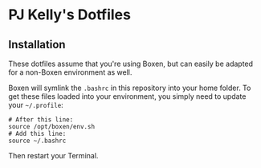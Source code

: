 # PJ Kelly's Dotfiles

## Installation

These dotfiles assume that you're using Boxen, but can easily be adapted for a non-Boxen environment as well.

Boxen will symlink the `.bashrc` in this repository into your home folder.  To get these files loaded into your environment, you simply need to update your `~/.profile`:

```
# After this line:
source /opt/boxen/env.sh
# Add this line:
source ~/.bashrc
```

Then restart your Terminal.

